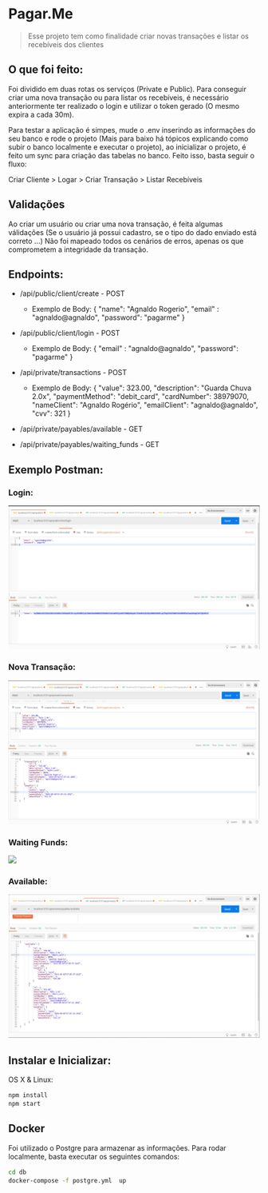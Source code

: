 # Pagar.Me

> Esse projeto tem como finalidade criar novas transações e listar os recebíveis dos clientes

## O que foi feito:

Foi dividido em duas rotas os serviços (Private e Public). Para conseguir criar uma nova transação ou para listar os recebíveis,  é necessário anteriormente ter realizado o login e utilizar o token gerado (O mesmo expira a cada 30m).

Para testar a aplicação é simpes, mude o .env inserindo as informações do seu banco e rode o projeto (Mais para baixo há tópicos explicando como subir o banco localmente e executar o projeto), ao inicializar o projeto, é feito um sync para criação das tabelas no banco. Feito isso, basta seguir o fluxo:

Criar Cliente > Logar > Criar Transação > Listar Recebíveis

## Validações 

Ao criar um usuário ou criar uma nova transação, é feita algumas válidações (Se o usuário já possui cadastro, se o tipo do dado enviado está correto ...) Não foi mapeado todos os cenários de erros, apenas os que comprometem a integridade da transação.

## Endpoints:

* /api/public/client/create - POST
    * Exemplo de Body: 
    {
    	"name": "Agnaldo Rogerio",
    	"email" : "agnaldo@agnaldo",
    	"password": "pagarme"
    }
* /api/public/client/login - POST
    * Exemplo de Body: 
    {
    	"email" : "agnaldo@agnaldo",
    	"password": "pagarme"
    }
* /api/private/transactions - POST
    * Exemplo de Body: 
    {
      "value": 323.00,
      "description": "Guarda Chuva 2.0x",
      "paymentMethod": "debit_card",
      "cardNumber": 38979070,
      "nameClient": "Agnaldo Rogério",
      "emailClient": "agnaldo@agnaldo",
      "cvv": 321
    }
* /api/private/payables/available - GET

* /api/private/payables/waiting_funds - GET

## Exemplo Postman:

### Login:
![](/prints/login.jpeg)

### Nova Transação:
![](/prints/novaTransacao.jpeg)

### Waiting Funds:
![](/prints/espera.pjpe)

### Available:
![](/prints/disponiveis.jpeg)


## Instalar e Inicializar:

OS X & Linux:

```sh
npm install 
npm start
```

## Docker
Foi utilizado o Postgre para armazenar as informações. Para rodar localmente, basta executar os seguintes comandos:

```sh
cd db
docker-compose -f postgre.yml  up
```

